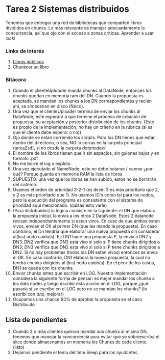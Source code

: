 # Tarea 2 Sistemas distribuidos

Tenemos que entregar una red de bibliotecas que comparten libros divididos en chunks. 
Lo más relevante es manejar adecuadamente la concurrencia, así que ojo con el 
acceso a zonas críticas. Aprender a usar *lock*!

### Links de interés
1. [Libros públicos](https://www.elejandria.com/coleccion/libros-llevados-al-cine)
2. [Chunkear un libro](https://www.socketloop.com/tutorials/golang-recombine-chunked-files-example)

### Bitácora
1. Cuando el clienteUploader manda chunks al DataNode, entonces los chunks quedan en memoria ram del
DN. Cuando la propuesta es aceptada, se mandan los chunks a los DN correspondientes y recién ahí, se 
almacenan en disco (físico).
2. Una vez que el clienteUploader termina de enviar los chunks al DataNode, este esperará a que termine
el proceso de creación de propuesta, su aceptación y posterior distribución de los chunks. (Esto es propio
de la implementación, no hay un criterio en la rúbrica (si es que el cliente debe esperar o no))
3. Ojo donde se estan corriendo los scripts. Para los DN tienes que estar dentro del directorio, o sea,
NO lo corras en la carpeta principal (tarea2sd), si no desde la carpeta *datanodex/*
4. El nombre de los libros tienen que ir sin espacios, sin guiones bajos y en formato .pdf
5. No me borre el log o exploto.
6. Una vez ejecutado el NameNode, este no debe botarse / caerse ¿por qué? Porque guarda en memoria RAM la lista
de libros
7. SUPUESTO: una vez que los libros se han subido, estos no se borrarán del sistema.
8. Usamos el orden de prioridad 3-2-1 (es decir, 3 es más prioritario que 2, y 2 es más prioritario que 1). No usamos
ID's como tal para los nodos, pero la ejecución del programa es consistente con el sistema de prioridad aquí
mencionado. (quizás esto varíe)
9. (Para distribuidos) la logica consiste en la siguiente: el DN que elabora la propuesta inicial, la envia a los otros 2 DataNode. Estos 2 datanode revisan independientemente si estan vivos. En caso de que ambos esten vivos, envian el OK al primer DN (que les mando la propuesta). En caso contrario, el Dn tendría que elaborar una nueva propuesta sin considerar al(los) nodo caido(s). Ej: DN1 hace una propuesta P, la envia a DN2 y DN3. DN2 verifica que DN3 está vivo si solo si P tiene chunks dirigidos a DN3; DN3 verifica que DN2 esta vivo si solo si P tiene chunks dirigidos a DN2. Si no hay problemas (todos los DN están vivos) entonces se envia el OK. En caso contrario, DN1 elabora la nueva propuesta, la cual no tendrá chunks dirigidos al (los) nodo caido(s). En el peor de los casos, DN1 se queda con los chunks.
10. Enviar chunks antes que escribir en LOG. Nuestra implementación considera la siguiente forma de pensar: es mejor mandar los chunks a los data nodes y luego escribir esta acción en el LOG, porque ¿qué pasaría si se escribe en el LOG pero no se mandan los chunks? (lo escribí con tuto, mejorar)
11. Ocupamos una chance 80% de aprobar la propuesta en el caso Distribuido
## Lista de pendientes
1. Cuando 2 o más clientes quieran mandar sus chunks al mismo DN, tenemos que manejar la concurrencia
para evitar que se sobreescriba el slice donde almacenamos en memoria los Chunks de cada cliente. (listo)
2. Dejamos pendiente el tema del time.Sleep para los ayudantes.